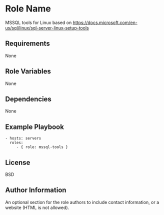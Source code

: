 Role Name
=========

MSSQL tools for Linux based on https://docs.microsoft.com/en-us/sql/linux/sql-server-linux-setup-tools

Requirements
------------

None

Role Variables
--------------

None

Dependencies
------------

None

Example Playbook
----------------

    - hosts: servers
      roles:
         - { role: mssql-tools }

License
-------

BSD

Author Information
------------------

An optional section for the role authors to include contact information, or a website (HTML is not allowed).
